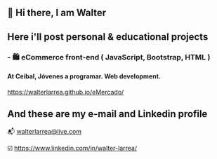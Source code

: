## 👋 Hi there, I am Walter



## Here i'll post personal & educational projects

### - 🛍️ eCommerce front-end ( JavaScript, Bootstrap, HTML )
#### At Ceibal, Jóvenes a programar. Web development.
https://walterlarrea.github.io/eMercado/



## And these are my e-mail and Linkedin profile

📬 walterlarrea@live.com

☑️ https://www.linkedin.com/in/walter-larrea/


<!--
### - 📚 Developing Fullstack knowlegde using React, Express, MongoDB, CD / CI, and Autonomous testing.
#### At fullstackopen.com, recognized by University of Helsinki, Finnland.
https://phonebook-react.up.railway.app/
-->



<!--
**walterlarrea/walterlarrea** is a ✨ _special_ ✨ repository because its `README.md` (this file) appears on your GitHub profile.

Here are some ideas to get you started:

- 🔭 I’m currently working on ...
- 🌱 I’m currently learning ...
- 👯 I’m looking to collaborate on ...
- 🤔 I’m looking for help with ...
- 💬 Ask me about ...
- 📫 How to reach me: ...
- 😄 Pronouns: ...
- ⚡ Fun fact: ...
-->

